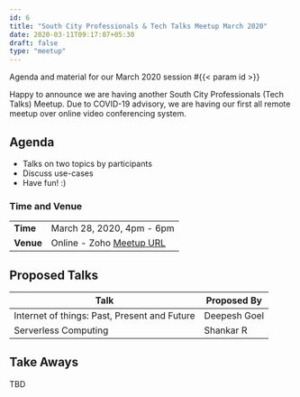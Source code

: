 ```yaml
---
id: 6
title: "South City Professionals & Tech Talks Meetup March 2020"
date: 2020-03-11T09:17:07+05:30
draft: false
type: "meetup"
---
```


Agenda and material for our March 2020 session #{{< param id >}}

Happy to announce we are having another South City Professionals (Tech Talks) Meetup. Due to COVID-19 advisory, we are having our first all remote meetup over online video conferencing system.

<!--more-->

## Agenda

* Talks on two topics by participants
* Discuss use-cases
* Have fun! :)

### Time and Venue

|           |                           |
| --------- | ------------------------- |
| **Time**  | March 28, 2020, 4pm - 6pm                                        |
| **Venue** | Online - Zoho [Meetup URL](https://meetinglab.zoho.com/meeting/register?sessionId=1026159962)              |

## Proposed Talks

| Talk                                         | Proposed By  |
| -------------------------------------------- | ------------ |
| Internet of things: Past, Present and Future | Deepesh Goel |
| Serverless Computing                         | Shankar R    |

## Take Aways

TBD

